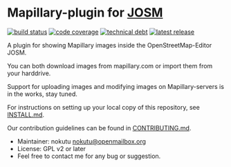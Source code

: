 # Mapillary-plugin for [JOSM](https://josm.openstreetmap.de)

[![build status](https://travis-ci.org/floscher/josm-mapillary-plugin.svg?branch=master)](https://travis-ci.org/floscher/josm-mapillary-plugin)
[![code coverage](https://img.shields.io/sonar/https/josm.openstreetmap.de/sonar/josm-plugins:mapillary/coverage.svg)](https://josm.openstreetmap.de/sonar/drilldown/measures/3325?metric=coverage)
[![technical debt](https://img.shields.io/sonar/https/josm.openstreetmap.de/sonar/josm-plugins:mapillary/sqale_debt_ratio.svg)](https://josm.openstreetmap.de/sonar/drilldown/measures/3325?metric=sqale_index)
[![latest release](https://img.shields.io/github/release/floscher/josm-mapillary-plugin.svg)](https://github.com/floscher/josm-mapillary-plugin/releases/latest)

A plugin for showing Mapillary images inside the OpenStreetMap-Editor JOSM.

You can both download images from mapillary.com or import them from your harddrive.

Support for uploading images and modifying images on Mapillary-servers is in the works, stay tuned.

For instructions on setting up your local copy of this repository, see [INSTALL.md](INSTALL.md).

Our contribution guidelines can be found in [CONTRIBUTING.md](CONTRIBUTING.md).

* Maintainer: nokutu <nokutu@openmailbox.org>
* License: GPL v2 or later
* Feel free to contact me for any bug or suggestion.
